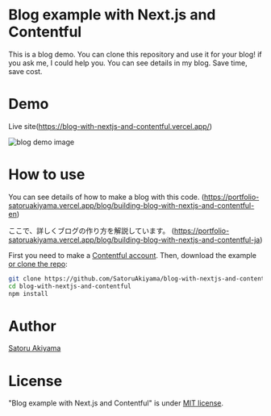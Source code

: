 # Blog example with Next.js and Contentful

This is a blog demo. You can clone this repository and use it for your blog! if you ask me, I could help you. You can see details in my blog. Save time, save cost.

# Demo

Live site(https://blog-with-nextjs-and-contentful.vercel.app/)

![blog demo image](https://i.imgur.com/vpbAmi1.png)

# How to use

You can see details of how to make a blog with this code. (https://portfolio-satoruakiyama.vercel.app/blog/building-blog-with-nextjs-and-contentful-en)

ここで、詳しくブログの作り方を解説しています。 (https://portfolio-satoruakiyama.vercel.app/blog/building-blog-with-nextjs-and-contentful-ja)

First you need to make a [Contentful account](https://www.contentful.com/sign-up/).
Then, download the example [or clone the repo](https://github.com/SatoruAkiyama/blog-with-nextjs-and-contentful):

```bash
git clone https://github.com/SatoruAkiyama/blog-with-nextjs-and-contentful.git
cd blog-with-nextjs-and-contentful
npm install
```

# Author

[Satoru Akiyama](https://satoru-akiyama.vercel.app)

# License

"Blog example with Next.js and Contentful" is under [MIT license](https://en.wikipedia.org/wiki/MIT_License).
